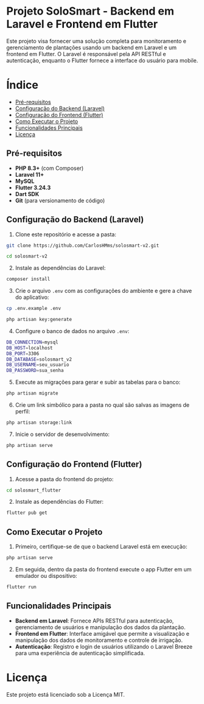 # Projeto SoloSmart - Backend em Laravel e Frontend em Flutter

Este projeto visa fornecer uma solução completa para monitoramento e gerenciamento de plantações usando um backend em Laravel e um frontend em Flutter. O Laravel é responsável pela API RESTful e autenticação, enquanto o Flutter fornece a interface do usuário para mobile.


# Índice
- [Pré-requisitos](#pré-requisitos)
- [Configuração do Backend (Laravel)](#configuração-do-backend-laravel)
- [Configuração do Frontend (Flutter)](#configuração-do-frontend-flutter)
- [Como Executar o Projeto](#como-executar-o-projeto)
- [Funcionalidades Principais](#funcionalidades-principais)
-  [Licença](#licença)

## Pré-requisitos

- **PHP 8.3+** (com Composer)
-  **Laravel 11+**
-  **MySQL**
- **Flutter 3.24.3**
- **Dart SDK**
- **Git** (para versionamento de código)

## Configuração do Backend (Laravel)

1. Clone este repositório e acesse a pasta:
```bash
git clone https://github.com/CarlosHMms/solosmart-v2.git
```
```bash
cd solosmart-v2
```
2. Instale as dependências do Laravel:
```bash
composer install
```
3. Crie o arquivo `.env` com as configurações do ambiente e gere a chave do aplicativo:
```bash
cp .env.example .env
```
```bash
php artisan key:generate
```
4. Configure o banco de dados no arquivo `.env`:
```bash
DB_CONNECTION=mysql 
DB_HOST=localhost 
DB_PORT=3306 
DB_DATABASE=solosmart_v2 
DB_USERNAME=seu_usuario 
DB_PASSWORD=sua_senha
```
5. Execute as migrações para gerar e subir as tabelas para o banco:
```bash
php artisan migrate
```
6. Crie um link simbólico para a pasta no qual são salvas as imagens de perfil:
```bash
php artisan storage:link
```
7. Inicie o servidor de desenvolvimento:
```bash
php artisan serve
```

## Configuração do Frontend (Flutter)

1.  Acesse a pasta do frontend do projeto:
```bash
cd solosmart_flutter
```
2.  Instale as dependências do Flutter:
```bash
flutter pub get
```
## Como Executar o Projeto

1. Primeiro, certifique-se de que o backend Laravel está em execução:
```bash
php artisan serve
```
2. Em seguida, dentro da pasta do frontend execute o app Flutter em um emulador ou dispositivo:
```bash
flutter run
```

## Funcionalidades Principais

- **Backend em Laravel**: Fornece APIs RESTful para autenticação, gerenciamento de usuários e manipulação dos dados da plantação.
- **Frontend em Flutter**: Interface amigável que permite a visualização e manipulação dos dados de monitoramento e controle de irrigação.
- **Autenticação**: Registro e login de usuários utilizando o Laravel Breeze para uma experiência de autenticação simplificada.


# Licença

Este projeto está licenciado sob a Licença MIT.
